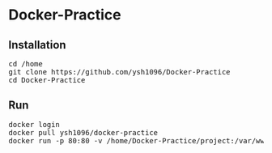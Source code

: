 # Docker-Practice

## Installation
<pre>
cd /home
git clone https://github.com/ysh1096/Docker-Practice
cd Docker-Practice
</pre>


## Run
<pre>
docker login
docker pull ysh1096/docker-practice
docker run -p 80:80 -v /home/Docker-Practice/project:/var/www/html yhs1096/docker-practice
</pre>
